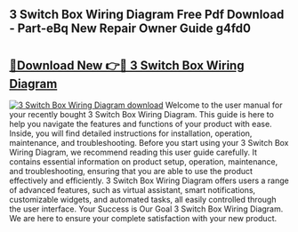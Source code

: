 ## 3 Switch Box Wiring Diagram Free Pdf Download - Part-eBq New Repair Owner Guide g4fd0

# <h2><a href="http://dfrz1lu.blite.top/?on=3+Switch+Box+Wiring+Diagram">🔗Download New 👉🔴 3 Switch Box Wiring Diagram</a></h2>

[![3 Switch Box Wiring Diagram download](https://i.imgur.com/lujVjoI.png)](http://dfrz1lu.blite.top/?on=3+Switch+Box+Wiring+Diagram)
Welcome to the user manual for your recently bought 3 Switch Box Wiring Diagram. This guide is here to help you navigate the features and functions of your product with ease. Inside, you will find detailed instructions for installation, operation, maintenance, and troubleshooting. Before you start using your 3 Switch Box Wiring Diagram, we recommend reading this user guide carefully. It contains essential information on product setup, operation, maintenance, and troubleshooting, ensuring that you are able to use the product effectively and efficiently. 3 Switch Box Wiring Diagram offers users a range of advanced features, such as virtual assistant, smart notifications, customizable widgets, and automated tasks, all easily controlled through the user interface. Your Success is Our Goal 3 Switch Box Wiring Diagram. We are here to ensure your complete satisfaction with your new product.
